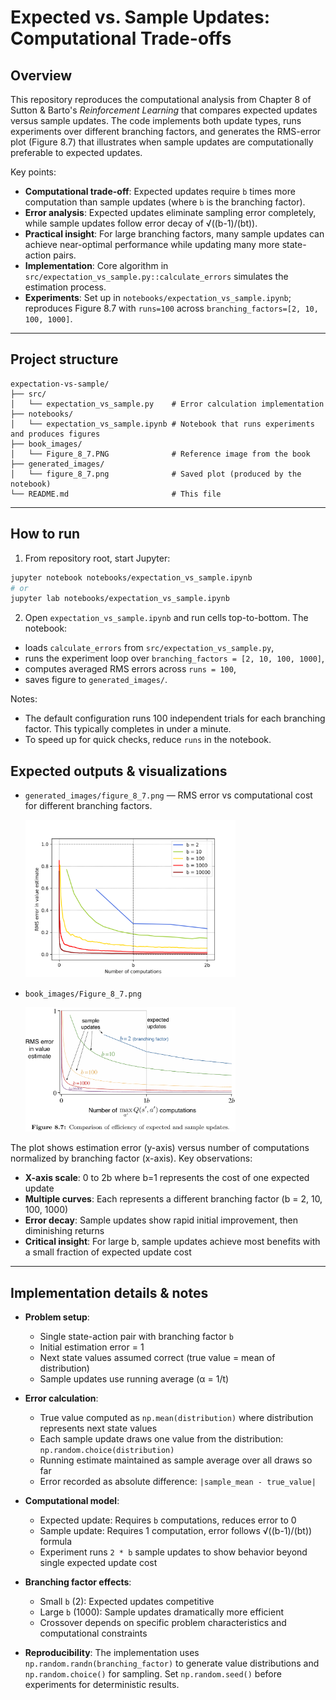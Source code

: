 # Expected vs. Sample Updates: Computational Trade-offs

## Overview

This repository reproduces the computational analysis from Chapter 8 of Sutton & Barto's *Reinforcement Learning* that compares expected updates versus sample updates. The code implements both update types, runs experiments over different branching factors, and generates the RMS-error plot (Figure 8.7) that illustrates when sample updates are computationally preferable to expected updates.

Key points:

* **Computational trade-off**: Expected updates require `b` times more computation than sample updates (where `b` is the branching factor).
* **Error analysis**: Expected updates eliminate sampling error completely, while sample updates follow error decay of √((b-1)/(bt)).
* **Practical insight**: For large branching factors, many sample updates can achieve near-optimal performance while updating many more state-action pairs.
* **Implementation**: Core algorithm in `src/expectation_vs_sample.py::calculate_errors` simulates the estimation process.
* **Experiments**: Set up in `notebooks/expectation_vs_sample.ipynb`; reproduces Figure 8.7 with `runs=100` across `branching_factors=[2, 10, 100, 1000]`.

---

## Project structure

```
expectation-vs-sample/
├── src/
│   └── expectation_vs_sample.py    # Error calculation implementation
├── notebooks/
│   └── expectation_vs_sample.ipynb # Notebook that runs experiments and produces figures
├── book_images/
│   └── Figure_8_7.PNG              # Reference image from the book
├── generated_images/
│   └── figure_8_7.png              # Saved plot (produced by the notebook)
└── README.md                       # This file
```

---

## How to run

1. From repository root, start Jupyter:

```bash
jupyter notebook notebooks/expectation_vs_sample.ipynb
# or
jupyter lab notebooks/expectation_vs_sample.ipynb
```

2. Open `expectation_vs_sample.ipynb` and run cells top-to-bottom. The notebook:

* loads `calculate_errors` from `src/expectation_vs_sample.py`,
* runs the experiment loop over `branching_factors = [2, 10, 100, 1000]`,
* computes averaged RMS errors across `runs = 100`,
* saves figure to `generated_images/`.

Notes:

* The default configuration runs 100 independent trials for each branching factor. This typically completes in under a minute.
* To speed up for quick checks, reduce `runs` in the notebook.

## Expected outputs & visualizations

* `generated_images/figure_8_7.png` — RMS error vs computational cost for different branching factors.



  <img src="generated_images/figure_8_7.png" width="70%">



* `book_images/Figure_8_7.png` 



  <img src="book_images/Figure_8_7.png" width="70%">



The plot shows estimation error (y-axis) versus number of computations normalized by branching factor (x-axis). Key observations:

* **X-axis scale**: 0 to 2b where b=1 represents the cost of one expected update
* **Multiple curves**: Each represents a different branching factor (b = 2, 10, 100, 1000)
* **Error decay**: Sample updates show rapid initial improvement, then diminishing returns
* **Critical insight**: For large b, sample updates achieve most benefits with a small fraction of expected update cost

---

## Implementation details & notes

* **Problem setup**: 
  - Single state-action pair with branching factor `b`
  - Initial estimation error = 1
  - Next state values assumed correct (true value = mean of distribution)
  - Sample updates use running average (α = 1/t)

* **Error calculation**:
  - True value computed as `np.mean(distribution)` where distribution represents next state values
  - Each sample update draws one value from the distribution: `np.random.choice(distribution)`
  - Running estimate maintained as sample average over all draws so far
  - Error recorded as absolute difference: `|sample_mean - true_value|`

* **Computational model**:
  - Expected update: Requires `b` computations, reduces error to 0
  - Sample update: Requires 1 computation, error follows √((b-1)/(bt)) formula
  - Experiment runs `2 * b` sample updates to show behavior beyond single expected update cost

* **Branching factor effects**:
  - Small `b` (2): Expected updates competitive
  - Large `b` (1000): Sample updates dramatically more efficient
  - Crossover depends on specific problem characteristics and computational constraints

* **Reproducibility**: The implementation uses `np.random.randn(branching_factor)` to generate value distributions and `np.random.choice()` for sampling. Set `np.random.seed()` before experiments for deterministic results.